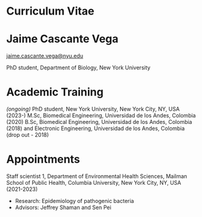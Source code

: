 # Curriculum Vitae
# Jaime Cascante Vega
jaime.cascante.vega@nyu.edu

PhD student, Department of Biology, New York University

# Academic Training
*(ongoing)* PhD student, New York University, New York City, NY, USA (2023-)
M.Sc, Biomedical Engineering, Universidad de los Andes, Colombia (2020)
B.Sc, Biomedical Engineering, Universidad de los Andes, Colombia (2018) and Electronic Engineering, Universidad de los Andes, Colombia (drop out - 2018)

# Appointments
Staff scientist 1, Department of Environmental Health Sciences, Mailman School of Public Health, Columbia University, New York City, NY, USA (2021-2023)
  - Research: Epidemiology of pathogenic bacteria
  - Advisors: Jeffrey Shaman and Sen Pei

